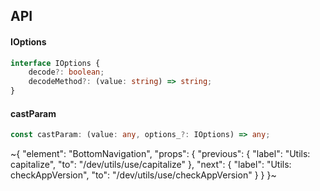 

## API

#### IOptions

```ts
interface IOptions {
    decode?: boolean;
    decodeMethod?: (value: string) => string;
}
```

#### castParam

```ts
const castParam: (value: any, options_?: IOptions) => any;
```


~{
  "element": "BottomNavigation",
  "props": {
    "previous": {
      "label": "Utils: capitalize",
      "to": "/dev/utils/use/capitalize"
    },
    "next": {
      "label": "Utils: checkAppVersion",
      "to": "/dev/utils/use/checkAppVersion"
    }
  }
}~
